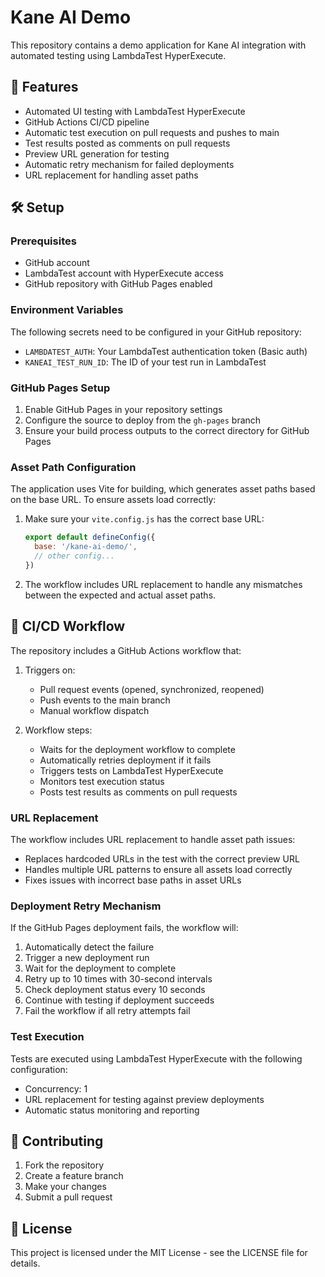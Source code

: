 # Kane AI Demo

This repository contains a demo application for Kane AI integration with automated testing using LambdaTest HyperExecute.

## 🚀 Features

- Automated UI testing with LambdaTest HyperExecute
- GitHub Actions CI/CD pipeline
- Automatic test execution on pull requests and pushes to main
- Test results posted as comments on pull requests
- Preview URL generation for testing
- Automatic retry mechanism for failed deployments
- URL replacement for handling asset paths

## 🛠️ Setup

### Prerequisites

- GitHub account
- LambdaTest account with HyperExecute access
- GitHub repository with GitHub Pages enabled

### Environment Variables

The following secrets need to be configured in your GitHub repository:

- `LAMBDATEST_AUTH`: Your LambdaTest authentication token (Basic auth)
- `KANEAI_TEST_RUN_ID`: The ID of your test run in LambdaTest

### GitHub Pages Setup

1. Enable GitHub Pages in your repository settings
2. Configure the source to deploy from the `gh-pages` branch
3. Ensure your build process outputs to the correct directory for GitHub Pages

### Asset Path Configuration

The application uses Vite for building, which generates asset paths based on the base URL. To ensure assets load correctly:

1. Make sure your `vite.config.js` has the correct base URL:
   ```js
   export default defineConfig({
     base: '/kane-ai-demo/',
     // other config...
   })
   ```

2. The workflow includes URL replacement to handle any mismatches between the expected and actual asset paths.

## 🔄 CI/CD Workflow

The repository includes a GitHub Actions workflow that:

1. Triggers on:
   - Pull request events (opened, synchronized, reopened)
   - Push events to the main branch
   - Manual workflow dispatch

2. Workflow steps:
   - Waits for the deployment workflow to complete
   - Automatically retries deployment if it fails
   - Triggers tests on LambdaTest HyperExecute
   - Monitors test execution status
   - Posts test results as comments on pull requests

### URL Replacement

The workflow includes URL replacement to handle asset path issues:

- Replaces hardcoded URLs in the test with the correct preview URL
- Handles multiple URL patterns to ensure all assets load correctly
- Fixes issues with incorrect base paths in asset URLs

### Deployment Retry Mechanism

If the GitHub Pages deployment fails, the workflow will:
1. Automatically detect the failure
2. Trigger a new deployment run
3. Wait for the deployment to complete
4. Retry up to 10 times with 30-second intervals
5. Check deployment status every 10 seconds
6. Continue with testing if deployment succeeds
7. Fail the workflow if all retry attempts fail

### Test Execution

Tests are executed using LambdaTest HyperExecute with the following configuration:

- Concurrency: 1
- URL replacement for testing against preview deployments
- Automatic status monitoring and reporting

## 📝 Contributing

1. Fork the repository
2. Create a feature branch
3. Make your changes
4. Submit a pull request

## 📄 License

This project is licensed under the MIT License - see the LICENSE file for details.
